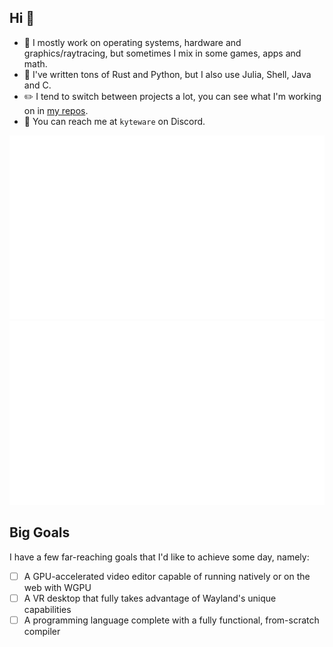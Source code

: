 ## Hi 👋

- 🧠 I mostly work on operating systems, hardware and graphics/raytracing, but sometimes I mix in some games, apps and math.
- 📖 I've written tons of Rust and Python, but I also use Julia, Shell, Java and C.
- ✏️ I tend to switch between projects a lot, you can see what I'm working on in [my repos](https://github.com/Dworv?tab=repositories).
- 💬 You can reach me at `kyteware` on Discord.

![](https://raw.githubusercontent.com/kyteware/github-stats/master/generated/overview.svg#gh-dark-mode-only)
![](https://raw.githubusercontent.com/kyteware/github-stats/master/generated/languages.svg#gh-dark-mode-only)

## Big Goals
I have a few far-reaching goals that I'd like to achieve some day, namely:
- [ ] A GPU-accelerated video editor capable of running natively or on the web with WGPU
- [ ] A VR desktop that fully takes advantage of Wayland's unique capabilities
- [ ] A programming language complete with a fully functional, from-scratch compiler

